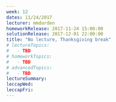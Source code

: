 ```yaml
---
week: 12
dates: 11/24/2017
lecturer: mmdarden
homeworkRelease: 2017-11-24 15:00:00
solutionRelease: 2017-12-01 22:00:00
title: "No lecture, Thanksgiving break"
# lectureTopics:
#   - TBD
# homeworkTopics:
#   - TBD
# advancedTopics:
#   - TBD
lectureSummary:
leccapWed:
leccapFri:
---
```

